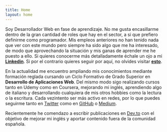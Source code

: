 ```yaml
---
title: Home
layout: home
---
```


Soy Desarrollador Web en fase de aprendizaje. No me gusta encasillarme dentro de la gran cantidad de roles que hay en el sector, a si que prefiero definirme como
programador. Mis empleos anteriores no han tenido nada que ver con este mundo pero siempre ha sido algo que me ha interesado, de modo que aprovechando la situación
y mis ganas de aprender me he puesto a ello. Si quieres conocerme más detalladamente échale un ojo a mi **[Linkedin](https://es.linkedin.com/in/jgcarrilloweb)**.
Si por el contrario quieres seguir por aquí, no olvides visitar **[esto](/acerca-de)**.

En la actualidad me encuentro ampliando mis conocimientos mediante formación reglada cursando un Ciclo Formativo de Grado Superior en **Desarrollo de Aplicaciones Web**.
Del mismo modo sigo realizando cursos tanto en Udemy como en Coursera, mejorando mi inglés, aprendiendo algo de italiano y desarrollando cualquiera de mis otros hobbies
como la lectura o la escritura. Cada vezintento ser más activo en redes, por lo que puedes seguirme tanto en [Twitter](https://twitter.com/jgcarrillo_) como en [GitHub](https://github.com/jgcarrillo/) o [Medium](https://medium.com/@jgcarrillo).

Recientemente he comendazo a escribir publicaciones en [Dev.to](https://dev.to/jgcarrillo) con el objetivo de mejorar mi inglés y aportar contenido fuera de la comunidad española.
